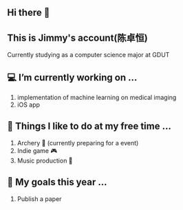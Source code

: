 ## Hi there 👋
## This is Jimmy's account(陈卓恒)
Currently studying as a computer science major at GDUT

## 💻 I’m currently working on ...
1. implementation of machine learning on medical imaging
2. iOS app

## 🧩 Things I like to do at my free time ...
1. Archery 🏹 (currently preparing for a event)
2. Indie game 🎮
3. Music production 🎹

## 🎯 My goals this year ...
1. Publish a paper

<!--
**Jimmyczh231/Jimmyczh231** is a ✨ _special_ ✨ repository because its `README.md` (this file) appears on your GitHub profile.

Here are some ideas to get you started:

- 🔭 I’m currently working on ...
- 🌱 I’m currently learning ...
- 👯 I’m looking to collaborate on ...
- 🤔 I’m looking for help with ...
- 💬 Ask me about ...
- 📫 How to reach me: ...
- 😄 Pronouns: ...
- ⚡ Fun fact: ...
-->
